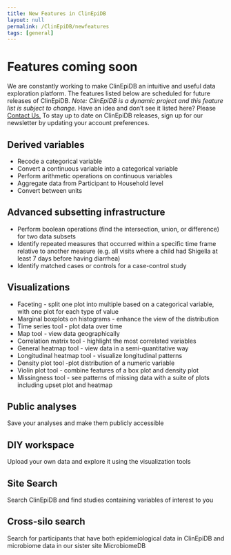 ```yaml
---
title: New Features in ClinEpiDB
layout: null
permalink: /ClinEpiDB/newfeatures
tags: [general]
---
```

<div id="ce-static-content"></div>

  <h1>Features coming soon</h1>
   <p>
    We are constantly working to make ClinEpiDB an intuitive and useful data exploration platform. The features listed below are scheduled for future releases of ClinEpiDB. <i>Note: ClinEpiDB is a dynamic project and this feature list is subject to change.</i>
    Have an idea and don’t see it listed here? Please <a href="https://clinepidb.org/ce/app/contact-us">Contact Us.</a>
    To stay up to date on ClinEpiDB releases, sign up for our newsletter by updating your account preferences.
  </p>
  
<div><!-- Feature List-->
  <h2 id="DerivedVariables">Derived variables</h2>
    <div>
      <p>
      <ul>
      <li>Recode a categorical variable</li>
      <li>Convert a continuous variable into a categorical variable</li>
      <li>Perform arithmetic operations on continuous variables</li>
      <li>Aggregate data from Participant to Household level</li>
      <li>Convert between units</li>
      </ul>
      </p>
    </div>

  <h2 id="AdvancedSubsetting">Advanced subsetting infrastructure</h2>
    <div>
      <p>
      <ul>
      <li>Perform boolean operations (find the intersection, union, or difference) for two data subsets</li>
      <li>Identify repeated measures that occurred within a specific time frame relative to another measure (e.g. all visits where a child had Shigella at least 7 days before having diarrhea)</li>
      <li>Identify matched cases or controls for a case-control study </li>
      </ul>
      </p>
    </div>

  <h2 id="Visualizations">Visualizations</h2>
    <div>
      <p>
      <ul>
      <li>Faceting - split one plot into multiple based on a categorical variable, with one plot for each type of value</li>
      <li>Marginal boxplots on histograms - enhance the view of the distribution</li>
      <li>Time series tool - plot data over time</li>
      <li>Map tool - view data geographically</li>
      <li>Correlation matrix tool - highlight the most correlated variables</li>
      <li>General heatmap tool - view data in a semi-quantitative way</li>
      <li>Longitudinal heatmap tool - visualize longitudinal patterns</li>
      <li>Density plot tool -plot distribution of a numeric variable</li>
      <li>Violin plot tool - combine features of a box plot and density plot</li>
      <li>Missingness tool - see patterns of missing data with a suite of plots including upset plot and heatmap</li>
      </ul>
      </p>
    </div>

  <h2 id="PublicAnalyses">Public analyses</h2>
    <div>
      <p>
      Save your analyses and make them publicly accessible
      </p>
    </div>
  
  <h2 id="DIY">DIY workspace</h2>
    <div>
      <p>
      Upload your own data and explore it using the visualization tools
      </p>
    </div>

  <h2 id="SiteSearch">Site Search</h2>
  <div><!-- SiteSearch-->
    <p>
    Search ClinEpiDB and find studies containing variables of interest to you
    </p>
  </div><!-- END SiteSearch-->

  <h2 id="Cross-siloSearch">Cross-silo search</h2>
  <div><!-- Cross Silo Search-->
    <p>
    Search for participants that have both epidemiological data in ClinEpiDB and microbiome data in our sister site MicrobiomeDB
    </p>
  </div><!-- END Cross Silo Search-->
</div><!-- END Feature List-->
